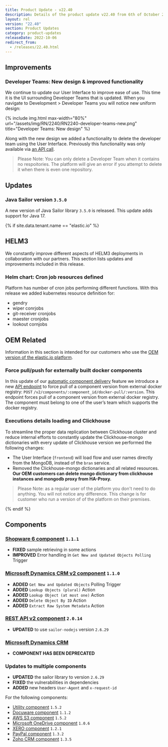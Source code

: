 ```yaml
---
title: Product Update - v22.40
description: Details of the product update v22.40 from 6th of October 2022.
layout: rel
version: "22.40"
section: Product Updates
category: product-updates
releaseDate: 2022-10-06
redirect_from:
  - /releases/22.40.html
---
```


## Improvements

### Developer Teams: New design & improved functionality

We continue to update our User Interface to improve ease of use. This time it is
the UI surrounding Developer Teams that is updated. When you navigate to
Development > Developer Teams you will notice new uniform design:

{% include img.html max-width="80%" url="/assets/img/RN/2240/RN2240-developer-teams-new.png" title="Developer Teams: New design" %}

Along with the new design we added a functionality to delete the developer team
using the User Interface. Previously this functionality was only available
via [an API call]({{site.data.tenant.apiDocsUri}}/v2#/teams/delete_teams__team_id_).

> Please Note: You can only delete a Developer Team when it contains no
> respoitories. The platform will give an error if you attempt to delete it when
> there is even one repository.

## Updates

### Java Sailor version `3.5.0`

A new version of Java Sailor library `3.5.0` is released. This update adds
support for Java 17.


{% if site.data.tenant.name == "elastic.io" %}

## HELM3

We constantly improve different aspects of HELM3 deployments in collaboration
with our partners. This section lists updates and improvements included in this release.

### Helm chart: Cron job resources defined

Platform has number of cron jobs performing different functions. With this release
we added kubernetes resource definition for:

*   gendry
*   wiper conrjobs
*   git-receiver cronjobs
*   maester cronjobs
*   lookout cornjobs



## OEM Related

Information in this section is intended for our customers who use the
[OEM version of the elastic.io platform](https://www.elastic.io/saas-embedded-integration/).

### Force pull/push for externally built docker components

In this update of our [automatic component delivery](/releases/22/38#externally-build-docker-components)
feature we introduce a new [API endpoint]({{site.data.tenant.apiDocsUri}}/v2/#force-pull-of-a-component-version-from-external-docker-registry) to force pull of a component version from external
docker registry: `POST` `/v2/components/:component_id/docker-pull/:version`. This
endpoint forces pull of a component version from external docker registry. The
component must belong to one of the user’s team which supports the docker registry.

### Executions details loading and Clickhouse

To streamline the proper data replication between Clickhouse cluster and reduce
internal efforts to constantly update the Clickhouse-mongo dictionaries with every
update of Clickhouse version we performed the following changes:

*   The User Interface (`frontend`) will load flow and user names directly from the MongoDB, instead of the `bran` service.
*   Removed the Clickhouse-mongo dictionaries and all related resources. **Our OEM customers can delete mongo dictionary from clickhouse instances and mongodb proxy from HA-Proxy.**

> Please Note: as a regular user of the platform you don't need to do anything.
> You will not notice any difference. This change is for customer who run a version of
> of the platform on their premises.

{% endif %}

## Components

### [Shopware 6 component](components/shopware-6/) `1.1.1`

*   **FIXED** sample retrieving in some actions
*   **IMPROVED** Error handling in `Get New and Updated Objects Polling` Trigger


### [Microsoft Dynamics CRM v2 component](/components/microsoft-dynamics-crm-v2) `1.1.0`

*   **ADDED** `Get New and Updated Objects` Polling Trigger
*   **ADDED** `Lookup Objects (plural)` Action
*   **ADDED** `Lookup Object (at most one)` Action
*   **ADDED** `Delete Object By ID` Action
*   **ADDED** `Extract Raw System Metadata` Action

### [REST API v2 component](/components/rest-api) `2.0.14`

*   **UPDATED** to use `sailor-nodejs` version `2.6.29`

### [Microsoft Dynamics CRM](/components/msdynamics-crm)

*   **COMPONENT HAS BEEN DEPRECATED**

### Updates to multiple components

*  **UPDATED** the sailor library to version `2.6.29`
*  **FIXED** the vulnerabilities in dependencies
*  **ADDED** new headers `User-Agent` and `x-request-id`

For the following components:

*   [Utility component](/components/utility/) `1.5.2`
*   [Docuware component](/components/docuware/) `1.1.2`
*   [AWS S3 component](/components/aws-s3/) `1.5.2`
*   [Microsoft OneDrive component](/components/onedrive/) `1.0.6`
*   [XERO component](/components/xero/) `1.2.1`
*   [PayPal component](/components/paypal/) `1.3.2`
*   [Zoho CRM component](/components/zoho-crm) `1.3.5`
